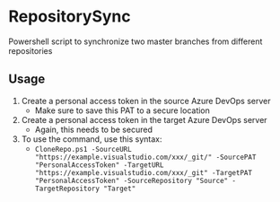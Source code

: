 # RepositorySync
Powershell script to synchronize two master branches from different repositories

## Usage

1. Create a personal access token in the source Azure DevOps server
   - Make sure to save this PAT to a secure location
2. Create a personal access token in the target Azure DevOps server
   - Again, this needs to be secured
3. To use the command, use this syntax:
   - `CloneRepo.ps1 -SourceURL "https://example.visualstudio.com/xxx/_git/" -SourcePAT "PersonalAccessToken" -TargetURL "https://example.visualstudio.com/xxx/_git" -TargetPAT "PersonalAccessToken" -SourceRepository "Source" - TargetRepository "Target"`
